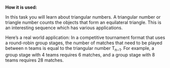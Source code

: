 **How it is used:**

In this task you will learn about triangular numbers.
A triangular number or triangle number counts the objects that form an equilateral triangle.
This is an interesting sequence which has various applications.

Here’s a real world application:
In a competitive tournament format that uses a round-robin group stages,
the number of matches that need to be played between n teams is equal to the triangular number T<sub>n−1</sub>.
For example, a group stage with 4 teams requires 6 matches, and a group stage with 8 teams requires 28 matches.
